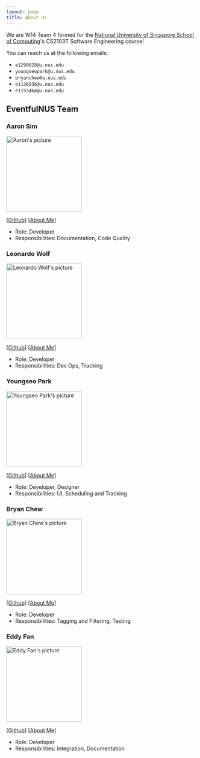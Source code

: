 ```yaml
---
layout: page
title: About Us
---
```


We are W14 Team 4 formed for the [National University of Singapore School of Computing](https://www.comp.nus.edu.sg)'s
CS2103T Software Engineering course!

You can reach us at the following emails:
- `e1290028@u.nus.edu`
- `youngseopark@u.nus.edu`
- `bryanchew@u.nus.edu`
- `e1136836@u.nus.edu`
- `e1155464@u.nus.edu`

## EventfulNUS Team

### Aaron Sim

<img src="https://ay2425s1-cs2103t-w14-4.github.io/tp/images/peanuts359.png" alt="Aaron's picture" width="200px" />

[[Github](https://github.com/peanuts359)]
[[About Me](team/peanuts359.md)]

* Role: Developer
* Responsibilities: Documentation, Code Quality

### Leonardo Wolf

<img src="https://ay2425s1-cs2103t-w14-4.github.io/tp/images/leowolf275.png" alt="Leonardo Wolf's picture" width="200px" />

[[Github](https://github.com/leowolf275)]
[[About Me](team/leowolf275.md)]

* Role: Developer 
* Responsibilities: Dev Ops, Tracking

### Youngseo Park

<img src="https://ay2425s1-cs2103t-w14-4.github.io/tp/images/youngseopark05.png" alt="Youngseo Park's picture" width="200px" />

[[Github](http://github.com/youngseopark05)]
[[About Me](team/youngseopark05.md)]

* Role: Developer, Designer
* Responsibilities: UI, Scheduling and Tracking

### Bryan Chew

<img src="https://ay2425s1-cs2103t-w14-4.github.io/tp/images/bryanjhc.png" alt="Bryan Chew's picture" width="200px" />

[[Github](http://github.com/bryanjhc)]
[[About Me](team/bryanjhc.md)]

* Role: Developer
* Responsibilities: Tagging and Filtering, Testing

### Eddy Fan

<img src="https://ay2425s1-cs2103t-w14-4.github.io/tp/images/kaoxi998533.png" alt="Eddy Fan's picture" width="200px" />

[[Github](http://github.com/kaoxi998533)]
[[About Me](team/kaoxi998533.md)]

* Role: Developer
* Responsibilities: Integration, Documentation
